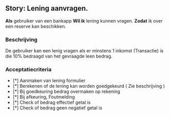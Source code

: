 ## Story: Lening aanvragen.

**Als** gebruiker van een bankapp
**Wil ik** lening kunnen vragen.
**Zodat** ik over een reserve kan beschikken.

### Beschrijving

De gebruiker kan een lenig vragen als er minstens 1 inkomst (Transactie) is die 10% bedraagd
van het gevraagde leen bedrag.

### Acceptatiecriteria

- [*] Aanmaken van lening formulier
- [*] Berekenen of de lening kan worden goedgekeurd ( Zie beschrijving )
- [*] Bij goedkeuring bedrag overmaken op rekening
- [*] Bij afkeuring, Foutmelding
- [*] Check of bedrag effectief getal is
- [*] Check of bedrag geen negatief getal is
